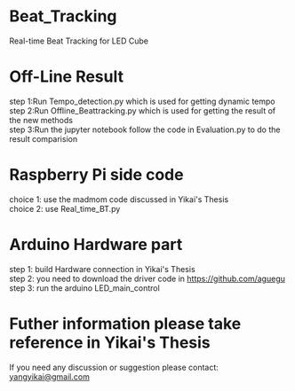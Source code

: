 # Beat_Tracking
Real-time Beat Tracking for LED Cube
# Off-Line Result 
step 1:Run Tempo_detection.py which is used for getting dynamic tempo  
step 2:Run Offline_Beattracking.py which is used for getting the result of the new methods  
step 3:Run the jupyter notebook follow the code in Evaluation.py to do the result comparision 
# Raspberry Pi side code
choice 1: use the madmom code discussed in Yikai's Thesis  
choice 2: use Real_time_BT.py
# Arduino Hardware part  
step 1: build Hardware connection in Yikai's Thesis  
step 2: you need to download the driver code in  https://github.com/aguegu  
step 3: run the arduino LED_main_control  
# Futher information please take reference in Yikai's Thesis 
 If you need any discussion or suggestion please contact: yangyikai@gmail.com
